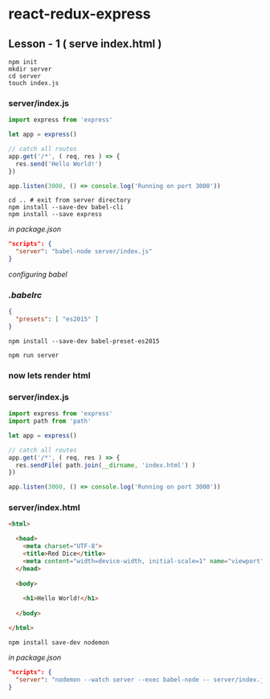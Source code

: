 # react-redux-express

## Lesson - 1 ( serve index.html )
```
npm init
mkdir server
cd server
touch index.js
```
### server/index.js
```js
import express from 'express'

let app = express()

// catch all routes
app.get('/*', ( req, res ) => {
  res.send('Hello World!')
})

app.listen(3000, () => console.log('Running on port 3000'))
```

```
cd .. # exit from server directory
npm install --save-dev babel-cli
npm install --save express
```

*in package.json*
```json
"scripts": {
  "server": "babel-node server/index.js"
}
```
*configuring babel*
### *.babelrc*
```json
{
  "presets": [ "es2015" ]
}
```

```
npm install --save-dev babel-preset-es2015
```

```
npm run server
```

### now lets render html
### server/index.js
```js
import express from 'express'
import path from 'path'

let app = express()

// catch all routes
app.get('/*', ( req, res ) => {
  res.sendFile( path.join(__dirname, 'index.html') )
})

app.listen(3000, () => console.log('Running on port 3000'))
```

### server/index.html
```html
<html>

  <head>
    <meta charset="UTF-8">
    <title>Red Dice</title>
    <meta content="width=device-width, initial-scale=1" name="viewport">
  </head>
  
  <body>
  
    <h1>Hello World!</h1>
  
  </body>

</html>
```

```
npm install save-dev nodemon
```

*in package.json*
```json
"scripts": {
  "server": "nodemon --watch server --exec babel-node -- server/index.js"
}
```

